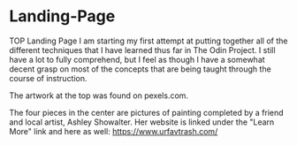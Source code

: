 # Landing-Page
TOP Landing Page
I am starting my first attempt at putting together all of the different techniques
that I have learned thus far in The Odin Project. I still have a lot to fully 
comprehend, but I feel as though I have a somewhat decent grasp on most of the
concepts that are being taught through the course of instruction. 

The artwork at the top was found on pexels.com.

The four pieces in the center are pictures of painting completed by a friend and local artist, Ashley Showalter. Her website is linked under the "Learn More" link and here as well: https://www.urfavtrash.com/